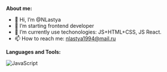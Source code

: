 __About me:__
- 👋 Hi, I’m @NLastya
- 👀 I’m starting frontend developer
- 🌱 I’m currently use techonologies: JS+HTML+CSS, JS React.
- 📫 How to reach me: nlastya1994@mail.ru

__Languages and Tools:__

![JavaScript](https://img.shields.io/badge/-JavaScript-090909?style=for-the-badge&logo=JavaScript&logoColor=E9D54D)


<!---
NLastya/NLastya is a ✨ special ✨ repository because its `README.md` (this file) appears on your GitHub profile.
You can click the Preview link to take a look at your changes.
--->
